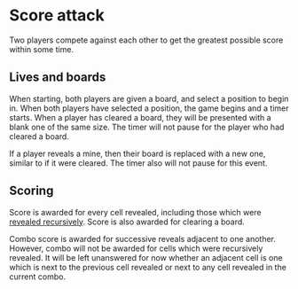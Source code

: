 # Score attack

Two players compete against each other to get the greatest possible score within some time.

## Lives and boards

When starting, both players are given a board, and select a position to begin in. When both players
have selected a position, the game begins and a timer starts. When a player has cleared a board,
they will be presented with a blank one of the same size. The timer will not pause for the player
who had cleared a board.

If a player reveals a mine, then their board is replaced with a new one, similar to if it were
cleared. The timer also will not pause for this event.

## Scoring

Score is awarded for every cell revealed, including those which were [revealed
recursively](./effects.md#recursive-reveal). Score is also awarded for clearing a board.

Combo score is awarded for successive reveals adjacent to one another. However, combo will not be
awarded for cells which were recursively revealed. It will be left unanswered for now whether an
adjacent cell is one which is next to the previous cell revealed or next to any cell revealed in the
current combo.


